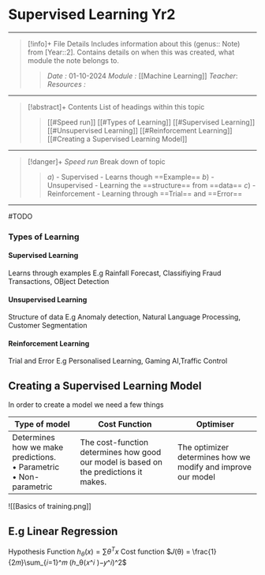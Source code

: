 # Supervised Learning Yr2
---
> [!info]+ File Details
> Includes information about this (genus:: Note) from [Year::2]. Contains details on when this was created, what module the note belongs to.
> > *Date :*  01-10-2024
> > *Module :* [[Machine Learning]]
> > *Teacher*: 
> > *Resources :*

---
> [!abstract]+ Contents
> List of headings within this topic
> > [[#Speed run]]
> [[#Types of Learning]]
> [[#Supervised Learning]]
> [[#Unsupervised Learning]]
> [[#Reinforcement Learning]]
> [[#Creating a Supervised Learning Model]]

--- 
> [!danger]+ *Speed run*
> Break down of topic 
> > $a)$ -  Supervised - Learns though ==Example==
> $b)$ - Unsupervised - Learning the ==structure== from ==data==
> $c)$ - Reinforcement - Learning through ==Trial== and ==Error==

---

#TODO 

### Types of Learning

#### Supervised Learning
Learns through examples 
E.g Rainfall Forecast, Classifiying Fraud Transactions, OBject Detection

#### Unsupervised Learning 
Structure of data
E.g Anomaly detection, Natural Language Processing, Customer Segmentation

#### Reinforcement Learning
Trial and Error
E.g Personalised Learning, Gaming AI,Traffic Control


## Creating a Supervised Learning Model

In order to create a model we need a few things

| Type of model                                                             | Cost Function                                                                         | Optimiser                                                    |
| ------------------------------------------------------------------------- | ------------------------------------------------------------------------------------- | ------------------------------------------------------------ |
| Determines how we make predictions. <br>• Parametric <br>• Non-parametric | The cost-function determines how good our model is based on the predictions it makes. | The optimizer determines how we modify and improve our model |
![[Basics of training.png]]

## E.g Linear Regression

Hypothesis Function $h_\theta(x) = \sum\theta^Tx$
Cost function $𝐽(θ) = \frac{1}{2𝑚}\sum_{𝑖=1}^𝑚 (ℎ_θ(𝑥^𝑖 )−𝑦^𝑖)^2$ 
